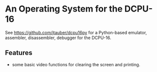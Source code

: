 # An Operating System for the DCPU-16

See https://github.com/jtauber/dcpu16py for a Python-based emulator,
assembler, disassembler, debugger for the DCPU-16.

## Features

* some basic video functions for clearing the screen and printing.